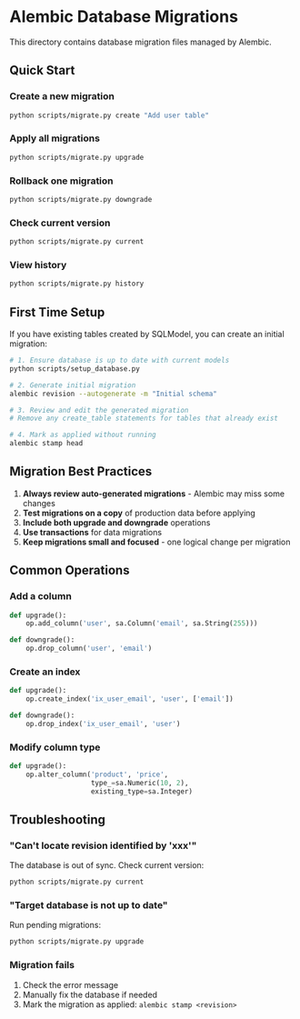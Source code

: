 # Alembic Database Migrations

This directory contains database migration files managed by Alembic.

## Quick Start

### Create a new migration
```bash
python scripts/migrate.py create "Add user table"
```

### Apply all migrations
```bash
python scripts/migrate.py upgrade
```

### Rollback one migration
```bash
python scripts/migrate.py downgrade
```

### Check current version
```bash
python scripts/migrate.py current
```

### View history
```bash
python scripts/migrate.py history
```

## First Time Setup

If you have existing tables created by SQLModel, you can create an initial migration:

```bash
# 1. Ensure database is up to date with current models
python scripts/setup_database.py

# 2. Generate initial migration
alembic revision --autogenerate -m "Initial schema"

# 3. Review and edit the generated migration
# Remove any create_table statements for tables that already exist

# 4. Mark as applied without running
alembic stamp head
```

## Migration Best Practices

1. **Always review auto-generated migrations** - Alembic may miss some changes
2. **Test migrations on a copy** of production data before applying
3. **Include both upgrade and downgrade** operations
4. **Use transactions** for data migrations
5. **Keep migrations small and focused** - one logical change per migration

## Common Operations

### Add a column
```python
def upgrade():
    op.add_column('user', sa.Column('email', sa.String(255)))

def downgrade():
    op.drop_column('user', 'email')
```

### Create an index
```python
def upgrade():
    op.create_index('ix_user_email', 'user', ['email'])

def downgrade():
    op.drop_index('ix_user_email', 'user')
```

### Modify column type
```python
def upgrade():
    op.alter_column('product', 'price',
                    type_=sa.Numeric(10, 2),
                    existing_type=sa.Integer)
```

## Troubleshooting

### "Can't locate revision identified by 'xxx'"
The database is out of sync. Check current version:
```bash
python scripts/migrate.py current
```

### "Target database is not up to date"
Run pending migrations:
```bash
python scripts/migrate.py upgrade
```

### Migration fails
1. Check the error message
2. Manually fix the database if needed
3. Mark the migration as applied: `alembic stamp <revision>`
